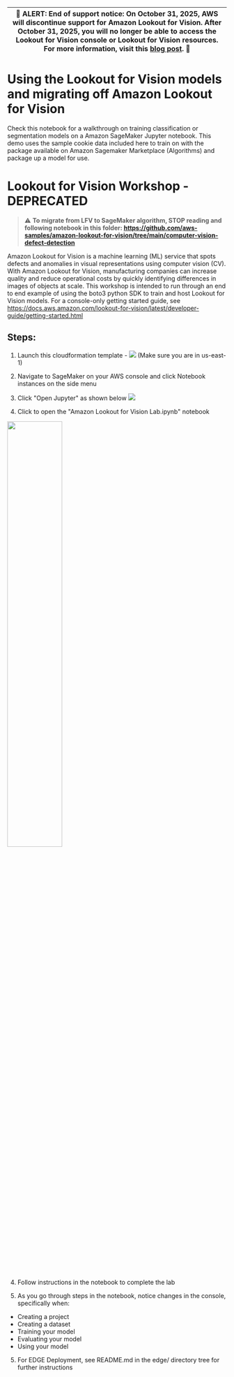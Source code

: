 | :rotating_light: **ALERT**: End of support notice: On October 31, 2025, AWS will discontinue support for Amazon Lookout for Vision. After October 31, 2025, you will no longer be able to access the Lookout for Vision console or Lookout for Vision resources. For more information, visit this [blog post](https://aws.amazon.com/blogs/machine-learning/exploring-alternatives-and-seamlessly-migrating-data-from-amazon-lookout-for-vision). :rotating_light:|
| --- |

# Using the Lookout for Vision models and migrating off Amazon Lookout for Vision

Check this notebook for a walkthrough on training classification or segmentation models on a Amazon SageMaker Jupyter notebook. This demo uses the sample cookie data included here to train on with the package available on Amazon Sagemaker Marketplace (Algorithms) and package up a model for use.

# Lookout for Vision Workshop - DEPRECATED

> :warning: **To migrate from LFV to SageMaker algorithm, STOP reading and following notebook in this folder: https://github.com/aws-samples/amazon-lookout-for-vision/tree/main/computer-vision-defect-detection**


Amazon Lookout for Vision is a machine learning (ML) service that spots defects and anomalies in visual representations using computer vision (CV). With Amazon Lookout for Vision, manufacturing companies can increase quality and reduce operational costs by quickly identifying differences in images of objects at scale. This workshop is intended to run through an end to end example of using the boto3 python SDK to train and host Lookout for Vision models. For a console-only getting started guide, see https://docs.aws.amazon.com/lookout-for-vision/latest/developer-guide/getting-started.html

## Steps:

1. Launch this cloudformation template - [<img src="https://s3.amazonaws.com/cloudformation-examples/cloudformation-launch-stack.png">](https://console.aws.amazon.com/cloudformation/home?region=us-east-1#/stacks/new?stackName=l4vworkshopstack&templateURL=https://shreyasvathul.s3.us-east-2.amazonaws.com/SampleLFVTemplate2.yaml)
(Make sure you are in us-east-1)

2. Navigate to SageMaker on your AWS console and click Notebook instances on the side menu

3. Click "Open Jupyter" as shown below 
![](openjupyter.png)

4. Click to open the "Amazon Lookout for Vision Lab.ipynb" notebook 
<img src="insidejupyter.png" width="50%">

4. Follow instructions in the notebook to complete the lab

5. As you go through steps in the notebook, notice changes in the console, specifically when: 

- Creating a project
- Creating a dataset
- Training your model
- Evaluating your model
- Using your model

5. For EDGE Deployment, see README.md in the edge/ directory tree for further instructions
